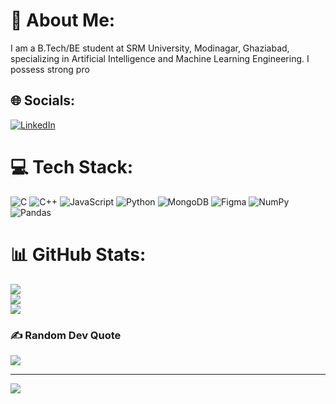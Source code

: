 # 💫 About Me:
I am a B.Tech/BE student at SRM University, Modinagar, Ghaziabad, specializing in Artificial Intelligence and Machine Learning Engineering. I possess strong pro


## 🌐 Socials:
[![LinkedIn](https://img.shields.io/badge/LinkedIn-%230077B5.svg?logo=linkedin&logoColor=white)](https://linkedin.com/in/https://linkedin.com/in/aayush-ranjan-055a41312) 

# 💻 Tech Stack:
![C](https://img.shields.io/badge/c-%2300599C.svg?style=for-the-badge&logo=c&logoColor=white) ![C++](https://img.shields.io/badge/c++-%2300599C.svg?style=for-the-badge&logo=c%2B%2B&logoColor=white) ![JavaScript](https://img.shields.io/badge/javascript-%23323330.svg?style=for-the-badge&logo=javascript&logoColor=%23F7DF1E) ![Python](https://img.shields.io/badge/python-3670A0?style=for-the-badge&logo=python&logoColor=ffdd54) ![MongoDB](https://img.shields.io/badge/MongoDB-%234ea94b.svg?style=for-the-badge&logo=mongodb&logoColor=white) ![Figma](https://img.shields.io/badge/figma-%23F24E1E.svg?style=for-the-badge&logo=figma&logoColor=white) ![NumPy](https://img.shields.io/badge/numpy-%23013243.svg?style=for-the-badge&logo=numpy&logoColor=white) ![Pandas](https://img.shields.io/badge/pandas-%23150458.svg?style=for-the-badge&logo=pandas&logoColor=white)
# 📊 GitHub Stats:
![](https://github-readme-stats.vercel.app/api?username=Aayush-Ranjan-26&theme=dark&hide_border=false&include_all_commits=false&count_private=false)<br/>
![](https://nirzak-streak-stats.vercel.app/?user=Aayush-Ranjan-26&theme=dark&hide_border=false)<br/>
![](https://github-readme-stats.vercel.app/api/top-langs/?username=Aayush-Ranjan-26&theme=dark&hide_border=false&include_all_commits=false&count_private=false&layout=compact)

### ✍️ Random Dev Quote
![](https://quotes-github-readme.vercel.app/api?type=horizontal&theme=radical)

---
[![](https://visitcount.itsvg.in/api?id=Aayush-Ranjan-26&icon=0&color=0)](https://visitcount.itsvg.in)

<!-- Proudly created with GPRM ( https://gprm.itsvg.in ) -->
